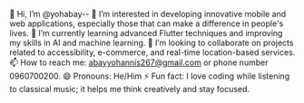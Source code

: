 👋 Hi, I’m @yohabay--
👀 I’m interested in developing innovative mobile and web applications, especially those that can make a difference in people's lives.
🌱 I’m currently learning advanced Flutter techniques and improving my skills in AI and machine learning.
💞️ I’m looking to collaborate on projects related to accessibility, e-commerce, and real-time location-based services.
📫 How to reach me: abayyohannis267@gmail.com or phone number 0960700200.
😄 Pronouns: He/Him
⚡ Fun fact: I love coding while listening to classical music; it helps me think creatively and stay focused.

<!---
yohabay/yohabay is a ✨ special ✨ repository because its `README.md` (this file) appears on your GitHub profile.
You can click the Preview link to take a look at your changes.
--->
